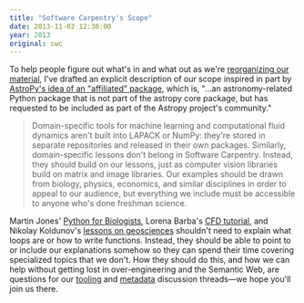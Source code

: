 ```yaml
---
title: "Software Carpentry's Scope"
date: 2013-11-02 12:30:00
year: 2013
original: swc
---
```

<p>
  To help people figure out what's in and what out
  as we're <a href="{{site.baseurl}}/blog/2013/11//reorganizing.html">reorganizing our material</a>,
  I've drafted an explicit description of our scope
  inspired in part by
  <a href="http://www.astropy.org/affiliated/">AstroPy's idea of an "affiliated" package</a>,
  which is, "...an astronomy-related Python package
  that is not part of the astropy core package,
  but has requested to be included as part of the Astropy project's community."
</p>
<blockquote>
  Domain-specific tools for machine learning and computational fluid dynamics
  aren't built into LAPACK or NumPy:
  they're stored in separate repositories
  and released in their own packages.
  Similarly, domain-specific lessons don't belong in Software Carpentry.
  Instead,
  they should build on our lessons,
  just as computer vision libraries build on matrix and image libraries.
  Our examples should be drawn from biology, physics, economics, and similar disciplines
  in order to appeal to our audience,
  but everything we include must be accessible to anyone who's done freshman science.
</blockquote>
<p>
  Martin Jones' <a href="http://pythonforbiologists.com/">Python for Biologists</a>,
  Lorena Barba's <a href="http://lorenabarba.com/blog/cfd-python-12-steps-to-navier-stokes/">CFD tutorial</a>,
  and Nikolay Koldunov's <a href="http://earthpy.org/">lessons on geosciences</a>
  shouldn't need to explain what loops are or how to write functions.
  Instead,
  they should be able to point to or include our explanations somehow
  so they can spend their time covering specialized topics that we don't.
  How they should do this,
  and how we can help without getting lost in over-engineering and the Semantic Web,
  are questions for our
  <a href="{{site.github_url}}/bc/issues/119">tooling</a>
  and <a href="{{site.github_url}}/bc/issues/120">metadata</a> discussion threads&mdash;we
  hope you'll join us there.
</p>
